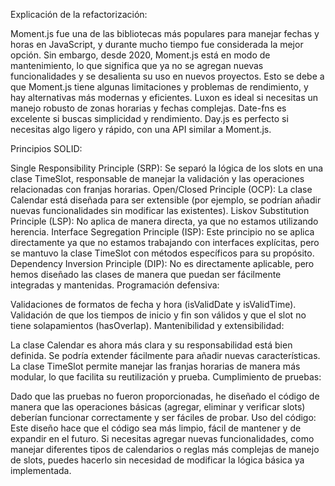 Explicación de la refactorización:



Moment.js fue una de las bibliotecas más populares para manejar fechas y horas en JavaScript, y durante mucho tiempo fue considerada la mejor opción. Sin embargo, desde 2020, Moment.js está en modo de mantenimiento, lo que significa que ya no se agregan nuevas funcionalidades y se desalienta su uso en nuevos proyectos. Esto se debe a que Moment.js tiene algunas limitaciones y problemas de rendimiento, y hay alternativas más modernas y eficientes.
Luxon es ideal si necesitas un manejo robusto de zonas horarias y fechas complejas.
Date-fns es excelente si buscas simplicidad y rendimiento.
Day.js es perfecto si necesitas algo ligero y rápido, con una API similar a Moment.js.



Principios SOLID:

Single Responsibility Principle (SRP): Se separó la lógica de los slots en una clase TimeSlot, responsable de manejar la validación y las operaciones relacionadas con franjas horarias.
Open/Closed Principle (OCP): La clase Calendar está diseñada para ser extensible (por ejemplo, se podrían añadir nuevas funcionalidades sin modificar las existentes).
Liskov Substitution Principle (LSP): No aplica de manera directa, ya que no estamos utilizando herencia.
Interface Segregation Principle (ISP): Este principio no se aplica directamente ya que no estamos trabajando con interfaces explícitas, pero se mantuvo la clase TimeSlot con métodos específicos para su propósito.
Dependency Inversion Principle (DIP): No es directamente aplicable, pero hemos diseñado las clases de manera que puedan ser fácilmente integradas y mantenidas.
Programación defensiva:

Validaciones de formatos de fecha y hora (isValidDate y isValidTime).
Validación de que los tiempos de inicio y fin son válidos y que el slot no tiene solapamientos (hasOverlap).
Mantenibilidad y extensibilidad:

La clase Calendar es ahora más clara y su responsabilidad está bien definida. Se podría extender fácilmente para añadir nuevas características.
La clase TimeSlot permite manejar las franjas horarias de manera más modular, lo que facilita su reutilización y prueba.
Cumplimiento de pruebas:

Dado que las pruebas no fueron proporcionadas, he diseñado el código de manera que las operaciones básicas (agregar, eliminar y verificar slots) deberían funcionar correctamente y ser fáciles de probar.
Uso del código:
Este diseño hace que el código sea más limpio, fácil de mantener y de expandir en el futuro. Si necesitas agregar nuevas funcionalidades, como manejar diferentes tipos de calendarios o reglas más complejas de manejo de slots, puedes hacerlo sin necesidad de modificar la lógica básica ya implementada.